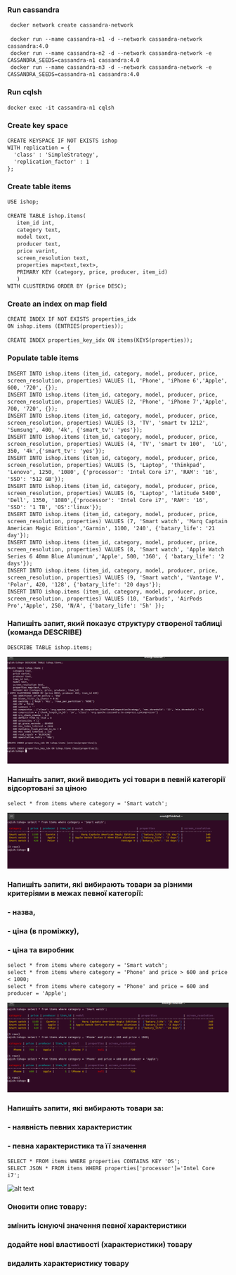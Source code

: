 ### Run cassandra
```shell
 docker network create cassandra-network

 docker run --name cassandra-n1 -d --network cassandra-network cassandra:4.0
 docker run --name cassandra-n2 -d --network cassandra-network -e CASSANDRA_SEEDS=cassandra-n1 cassandra:4.0
 docker run --name cassandra-n3 -d --network cassandra-network -e CASSANDRA_SEEDS=cassandra-n1 cassandra:4.0
```

### Run cqlsh
```shell
docker exec -it cassandra-n1 cqlsh
```

### Create key space
```shell
CREATE KEYSPACE IF NOT EXISTS ishop
WITH replication = {
  'class' : 'SimpleStrategy',
  'replication_factor' : 1
};
```
### Create table items
```shell
USE ishop;

CREATE TABLE ishop.items(
   item_id int,
   category text,
   model text,
   producer text,
   price varint,
   screen_resolution text,
   properties map<text,text>,
   PRIMARY KEY (category, price, producer, item_id)
   )
WITH CLUSTERING ORDER BY (price DESC);
```

### Create an index on map field

```shell
CREATE INDEX IF NOT EXISTS properties_idx
ON ishop.items (ENTRIES(properties));

CREATE INDEX properties_key_idx ON items(KEYS(properties));
```

### Populate table items

```shell
INSERT INTO ishop.items (item_id, category, model, producer, price, screen_resolution, properties) VALUES (1, 'Phone', 'iPhone 6','Apple', 600, '720', {});
INSERT INTO ishop.items (item_id, category, model, producer, price, screen_resolution, properties) VALUES (2, 'Phone', 'iPhone 7','Apple', 700, '720', {});
INSERT INTO ishop.items (item_id, category, model, producer, price, screen_resolution, properties) VALUES (3, 'TV', 'smart tv 1212', 'Sumsung', 400, '4k', {'smart_tv': 'yes'});
INSERT INTO ishop.items (item_id, category, model, producer, price, screen_resolution, properties) VALUES (4, 'TV', 'smart tv 100',  'LG', 350, '4k',{'smart_tv': 'yes'});
INSERT INTO ishop.items (item_id, category, model, producer, price, screen_resolution, properties) VALUES (5, 'Laptop', 'thinkpad', 'Lenovo', 1250, '1080', {'processor': 'Intel Core i7', 'RAM': '16', 'SSD': '512 GB'});
INSERT INTO ishop.items (item_id, category, model, producer, price, screen_resolution, properties) VALUES (6, 'Laptop', 'latitude 5400', 'Dell', 1350, '1080',{'processor': 'Intel Core i7', 'RAM': '16', 'SSD': '1 TB', 'OS':'linux'});
INSERT INTO ishop.items (item_id, category, model, producer, price, screen_resolution, properties) VALUES (7, 'Smart watch', 'Marq Captain American Magic Edition','Garmin', 1100, '240', {'batary_life': '21 day'});
INSERT INTO ishop.items (item_id, category, model, producer, price, screen_resolution, properties) VALUES (8, 'Smart watch', 'Apple Watch Series 6 40mm Blue Aluminum','Apple', 500, '360', { 'batary_life': '2 days'});
INSERT INTO ishop.items (item_id, category, model, producer, price, screen_resolution, properties) VALUES (9, 'Smart watch', 'Vantage V', 'Polar', 420, '128', {'batary_life': '20 days'});
INSERT INTO ishop.items (item_id, category, model, producer, price, screen_resolution, properties) VALUES (10, 'Earbuds', 'AirPods Pro','Apple', 250, 'N/A', {'batary_life': '5h' });
```

### Напишіть запит, який показує структуру створеної таблиці (команда DESCRIBE)
```shell
DESCRIBE TABLE ishop.items;
```
![alt text](https://github.com/OrestOhorodnyk/two-phase-commit/blob/master/Cassandra/screenshots/1.png?raw=true)

### Напишіть запит, який виводить усі товари в певній категорії відсортовані за ціною

```shell
select * from items where category = 'Smart watch';
```
![alt text](https://github.com/OrestOhorodnyk/two-phase-commit/blob/master/Cassandra/screenshots/2.png?raw=true)

### Напишіть запити, які вибирають товари за різними критеріями в межах певної категорії:
### - назва, 
### - ціна (в проміжку), 
### - ціна та виробник 

```shell
select * from items where category = 'Smart watch';
select * from items where category = 'Phone' and price > 600 and price < 1000;
select * from items where category = 'Phone' and price = 600 and producer = 'Apple';
```

![alt text](https://github.com/OrestOhorodnyk/two-phase-commit/blob/master/Cassandra/screenshots/3.png?raw=true)

### Напишіть запити, які вибирають товари за:
### - наявність певних характеристик
### - певна характеристика та її значення

```shell
SELECT * FROM items WHERE properties CONTAINS KEY 'OS';
SELECT JSON * FROM items WHERE properties['processor']='Intel Core i7';
```

![alt text](https://github.com/OrestOhorodnyk/two-phase-commit/blob/master/Cassandra/screenshots/4.png?raw=true)


### Оновити опис товару:
### змінить існуючі значення певної характеристики 
### додайте нові властивості (характеристики) товару
### видалить характеристику товару
